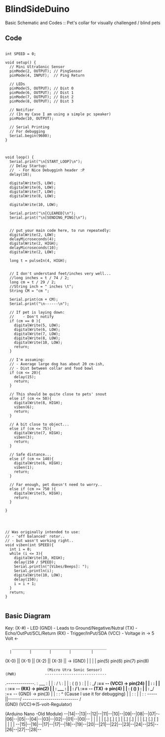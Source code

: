 # BlindSideDuino #
Basic Schematic and Codes :: Pet's collar for visually challenged / blind pets


## Code ##


```

int SPEED = 0;

void setup() {
  // Mini UltraSonic Sensor
  pinMode(2, OUTPUT); // PingSensor
  pinMode(4, INPUT);  // Ping Return

  // LEDs
  pinMode(5, OUTPUT); // Dist 0
  pinMode(6, OUTPUT); // Dist 1
  pinMode(7, OUTPUT); // Dist 2
  pinMode(8, OUTPUT); // Dist 3

  // Notifier 
  // (In my Case I am using a simple pc speaker)
  pinMode(10, OUTPUT);
  
  // Serial Printing
  // For debugging
  Serial.begin(9600);
}



void loop() {
  Serial.print("\n[START_LOOP]\n");
  // Delay Startup:
  //  - For Nice Debugginh header :P
  delay(10);
  
  digitalWrite(5, LOW);
  digitalWrite(6, LOW);
  digitalWrite(7, LOW);
  digitalWrite(8, LOW);

  digitalWrite(10, LOW);

  Serial.print("\n[CLEARED]\n");
  Serial.print("\n[SENDING_PING]\n");


  // put your main code here, to run repeatedly:
  digitalWrite(2, LOW);
  delayMicroseconds(4);
  digitalWrite(2, HIGH);
  delayMicroseconds(10);
  digitalWrite(2, LOW);

  long t = pulseIn(4, HIGH);


  // I don't understand feet/inches very well...
  //long inches = t / 74 / 2;
  long cm = t / 29 / 2;
  //String inch = " inches \t";
  String CM = "cm ";

  Serial.print(cm + CM);
  Serial.print("\n------\n");

  // If pet is laying down:
  //    - Don't notify
  if (cm == 0 ){
    digitalWrite(5, LOW);
    digitalWrite(6, LOW);
    digitalWrite(7, LOW);
    digitalWrite(8, LOW);
    digitalWrite(10, LOW);
    return;
  }

  // I'm assuming:
  // - Average large dog has about 20 cm-ish,
  // - Dist between collar and food bowl
  if (cm <= 20){
    delay(15);
    return;
  }

  // This should be quite close to pets' snout
  else if (cm <= 50){
    digitalWrite(8, HIGH);
    viben(6);
    return;
  }

  // A bit close to object...
  else if (cm <= 75){
    digitalWrite(7, HIGH);
    viben(3);
    return;
  }

  // Safe distance...
  else if (cm <= 140){
    digitalWrite(6, HIGH);
    viben(1);
    return;
  }

  // Far enough, pet doesn't need to worry..
  else if (cm >= 750 ){
    digitalWrite(5, HIGH);
    return;
  }

}




// Was originally intended to use:
// - 'off balanced' rotor.. 
// - but wasn't working right..
void viben(int SPEED){
  int i = 0;
  while (i <= 3){
    digitalWrite(10, HIGH);
    delay(150 / SPEED);
    Serial.println("[Vibes/Beeps]: ");
    Serial.println(i);
    digitalWrite(10, LOW);
    delay(150);
    i = i + 1;
  }
  return;
}


```



## Basic Diagram ##

Key: 
(X-#)     - LED
(GND)     - Leads to Ground/Negative/Nutral
(TX)      - Echo/OutPut/SCL/Return
(RX)      - Trigger/InPut/SDA
(VCC)     - Voltage in -> 5 Volt <-


       ___________________________________________
      |        |        |        |         |
(X-0) || (X-1) || (X-2) || (X-3) ||         -> (GND)
       |        |        |        |
   pin(5)   pin(6)   pin(7)   pin(8)
                 
                      
                       (Micro Utra Sonic Sensor)                
    (PWR)             ----------------------------
.--------------.      :          ___             :
|              |      :        /     \           :
|              |      :       (  ()   )          :
|              |      :        \_____/           :== -- (VCC) -> pin(24)
|              |      :                          :
|              |      :                          :== -- (RX)  -> pin(2)
|              |      :          ___             :
|              |      :        /     \           :== -- (TX)  -> pin(4)
|              |      :       (  ()   )          :
|              |      :        \_____/           :== -- (GND) -> pin(3) 
|              |      :                          :            ^ {Cause I use it for debugging}
|              |      :                          :
|              |      :                          :
 \-----||------/      ----------------------------
      /  \
 (GND)    (VCC)=>(5-volt-Regulator)
 
 
 (Arduino Nano -Old Module)
 --|14|--|13|--|12|--|11|--|10|--|09|--|08|--|07|--|06|--|05|--|04|--|03|--|02|--|01|--|00|--
|                                                                                             |
|                                                                                             |
|  [.] [.]                                                                                   [ ]
|  [.] [.]                                                                                   | |
|  [.] [.]                                                                                   [ ]
|                                                                                             |
|                                                                                             |
 --|15|--|16|--|17|--|17|--|18|--|19|--|20|--|21|--|22|--|23|--|24|--|25|--|26|--|27|--|28|--












